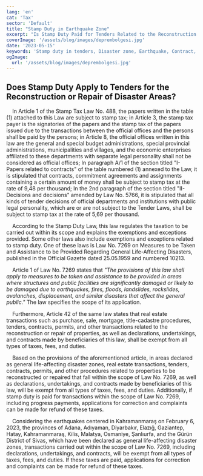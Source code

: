 ```yaml
---
lang: 'en'
cat: 'Tax'
sector: 'Default'
title: "Stamp Duty in Earthquake Zone"
excerpt: "Is Stamp Duty Paid for Tenders Related to the Reconstruction or Repair of Disaster Areas?"
coverImage: '/assets/blog/images/deprembolgesi.jpg'
date: '2023-05-15'
keywords: 'Stamp duty in tenders, Disaster zone, Earthquake, Contract, Progress payments'
ogImage:
  url: '/assets/blog/images/deprembolgesi.jpg'
---
```


## Does Stamp Duty Apply to Tenders for the Reconstruction or Repair of Disaster Areas?

‎  ‎  ‎  ‎ In Article 1 of the Stamp Tax Law No. 488, the papers written in the table (1) attached to this Law are subject to stamp tax; in Article 3, the stamp tax payer is the signatories of the papers and the stamp tax of the papers issued due to the transactions between the official offices and the persons shall be paid by the persons; in Article 8, the official offices written in this law are the general and special budget administrations, special provincial administrations, municipalities and villages, and the economic enterprises affiliated to these departments with separate legal personality shall not be considered as official offices; In paragraph A/1 of the section titled "I-Papers related to contracts" of the table numbered (1) annexed to the Law, it is stipulated that contracts, commitment agreements and assignments containing a certain amount of money shall be subject to stamp tax at the rate of 9,48 per thousand; In the 2nd paragraph of the section titled "II- Decisions and decisions" amended by Law No. 5766, it is stipulated that all kinds of tender decisions of official departments and institutions with public legal personality, which are or are not subject to the Tender Laws, shall be subject to stamp tax at the rate of 5,69 per thousand.

‎  ‎  ‎  ‎ According to the Stamp Duty Law, this law regulates the taxation to be carried out within its scope and explains the exemptions and exceptions provided. Some other laws also include exemptions and exceptions related to stamp duty. One of these laws is Law No. 7269 on Measures to be Taken and Assistance to be Provided Regarding General Life-Affecting Disasters, published in the Official Gazette dated 25.05.1959 and numbered 10213.

‎  ‎  ‎  ‎ Article 1 of Law No. 7269 states that *"The provisions of this law shall apply to measures to be taken and assistance to be provided in areas where structures and public facilities are significantly damaged or likely to be damaged due to earthquakes, fires, floods, landslides, rockslides, avalanches, displacement, and similar disasters that affect the general public."* The law specifies the scope of its application.

‎  ‎  ‎  ‎ Furthermore, Article 42 of the same law states that real estate transactions such as purchase, sale, mortgage, title-cadastre procedures, tenders, contracts, permits, and other transactions related to the reconstruction or repair of properties, as well as declarations, undertakings, and contracts made by beneficiaries of this law, shall be exempt from all types of taxes, fees, and duties.

‎  ‎  ‎  ‎ Based on the provisions of the aforementioned article, in areas declared as general life-affecting disaster zones, real estate transactions, tenders, contracts, permits, and other procedures related to properties to be reconstructed or repaired that fall within the scope of Law No. 7269, as well as declarations, undertakings, and contracts made by beneficiaries of this law, will be exempt from all types of taxes, fees, and duties. Additionally, if stamp duty is paid for transactions within the scope of Law No. 7269, including progress payments, applications for correction and complaints can be made for refund of these taxes.

‎  ‎  ‎  ‎ Considering the earthquakes centered in Kahramanmaraş on February 6, 2023, the provinces of Adana, Adıyaman, Diyarbakır, Elazığ, Gaziantep, Hatay, Kahramanmaraş, Kilis, Malatya, Osmaniye, Şanlıurfa, and the Gürün District of Sivas, which have been declared as general life-affecting disaster zones, transactions carried out within the scope of Law No. 7269, including declarations, undertakings, and contracts, will be exempt from all types of taxes, fees, and duties. If these taxes are paid, applications for correction and complaints can be made for refund of these taxes.